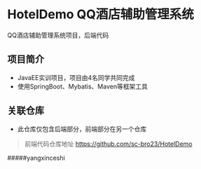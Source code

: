 # HotelDemo QQ酒店辅助管理系统
QQ酒店辅助管理系统项目，后端代码
## 项目简介
* JavaEE实训项目，项目由4名同学共同完成
* 使用SpringBoot、Mybatis、Maven等框架工具
## 关联仓库
* 此仓库仅包含后端部分，前端部分在另一个仓库
> 前端代码仓库地址
> https://github.com/sc-bro23/HotelDemo

#####yangxinceshi